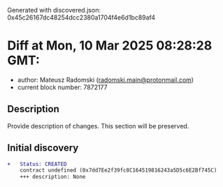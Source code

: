 Generated with discovered.json: 0x45c26167dc48254dcc2380a1704f4e6d1bc89af4

# Diff at Mon, 10 Mar 2025 08:28:28 GMT:

- author: Mateusz Radomski (<radomski.main@protonmail.com>)
- current block number: 7872177

## Description

Provide description of changes. This section will be preserved.

## Initial discovery

```diff
+   Status: CREATED
    contract undefined (0x7dd7Ee2f39fc8C164519816243a5D5c6E2Bf745C)
    +++ description: None
```

